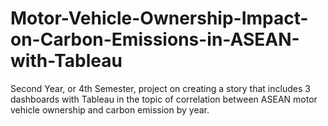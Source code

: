 # Motor-Vehicle-Ownership-Impact-on-Carbon-Emissions-in-ASEAN-with-Tableau
Second Year, or 4th Semester, project on creating a story that includes 3 dashboards with Tableau in the topic of correlation between ASEAN motor vehicle ownership and carbon emission by year.
